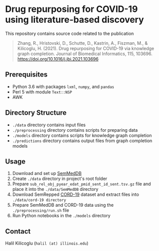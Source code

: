 # Drug repurposing for COVID-19 using literature-based discovery

This repository contains source code related to the publication

> Zhang, R., Hristovski, D., Schutte, D., Kastrin, A., Fiszman, M., & Kilicoglu, H. (2021). Drug repurposing for COVID-19 via knowledge graph completion. Journal of Biomedical Informatics, 115, 103696. https://doi.org/10.1016/j.jbi.2021.103696

## Prerequisites

- Python 3.6 with packages `lxml`, `numpy`, and `pandas`
- Perl 5 with module `Text::NSP`
- AWK

## Directory Structure

- `./data` directory contains input files
- `./preprocessing` directory contains scripts for preparing data
- `./models` directory contains scripts for knowledge graph completion
- `./predictions` directory contains output files from graph completion models

## Usage

1. Download and set up [SemMedDB](https://skr3.nlm.nih.gov/SemMedDB/)
2. Create `./data` directory in project's root folder
3. Prepare `sub_rel_obj_pyear_edat_pmid_sent_id_sent.tsv.gz` file and place it into the `./data/SemMedDB` directory
4. Download SemRepped [CORD-19](https://ii.nlm.nih.gov/SemRep_SemMedDB_SKR/COVID-19/index.shtml) dataset and extract files into `./data/cord-19 directory`
5. Prepare SemMedDB and CORD-19 data using the `./preprocessing/run.sh` file
6. Run Python notebooks in the `./models` directory

## Contact

Halil Kilicoglu (`halil (at) illinois.edu`)

